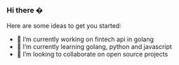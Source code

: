 ### Hi there �

Here are some ideas to get you started:

- 🔭 I’m currently working on fintech api in golang
- 🌱 I’m currently learning golang, python and javascript
- 👯 I’m looking to collaborate on open source projects


